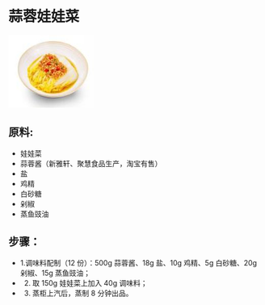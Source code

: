 # 蒜蓉娃娃菜

![蒜蓉娃娃菜](../images/蒜蓉娃娃菜.jpg)

## 原料:

- 娃娃菜
- 蒜蓉酱（新雅轩、聚慧食品生产，淘宝有售）
- 盐
- 鸡精
- 白砂糖
- 剁椒
- 蒸鱼豉油

## 步骤：

- 1.调味料配制（12 份）：500g 蒜蓉酱、18g 盐、10g 鸡精、5g 白砂糖、20g 剁椒、15g 蒸鱼豉油；
- 2. 取 150g 娃娃菜上加入 40g 调味料；
- 3. 蒸柜上汽后，蒸制 8 分钟出品。
